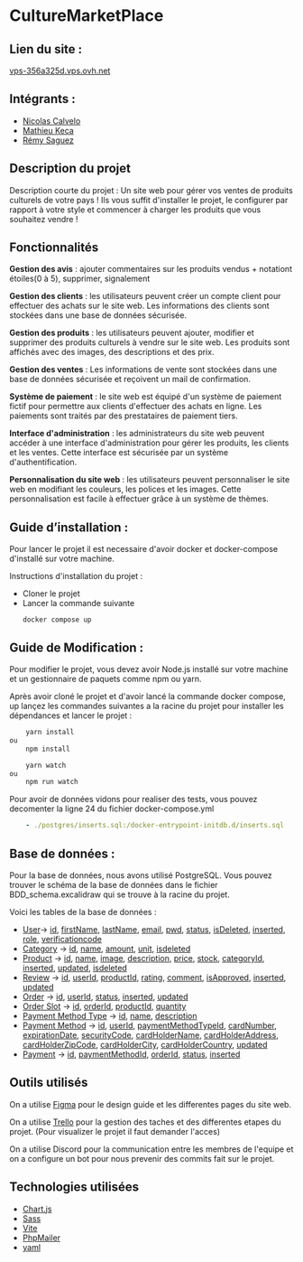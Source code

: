 # CultureMarketPlace
## Lien du site :
[vps-356a325d.vps.ovh.net](http://vps-356a325d.vps.ovh.net/)

## Intégrants : 
- [Nicolas Calvelo](https://github.com/NicoCalvelo)
- [Mathieu Keca](https://github.com/matk92)
- [Rémy Saguez](https://github.com/RemySaguez)

## Description du projet

Description courte du projet : Un site web pour gérer vos ventes de produits culturels de votre pays ! Ils vous suffit d'installer le projet, le configurer par rapport à votre style et commencer à charger les produits que vous souhaitez vendre !

## Fonctionnalités

**Gestion des avis** : ajouter commentaires sur les produits vendus + notationt étoiles(0 à 5), supprimer, signalement


**Gestion des clients** : les utilisateurs peuvent créer un compte client pour effectuer des achats sur le site web. Les informations des clients sont stockées dans une base de données sécurisée.

**Gestion des produits** : les utilisateurs peuvent ajouter, modifier et supprimer des produits culturels à vendre sur le site web. Les produits sont affichés avec des images, des descriptions et des prix.

**Gestion des ventes** :  Les informations de vente sont stockées dans une base de données sécurisée et reçoivent un mail de confirmation.

**Système de paiement** : le site web est équipé d'un système de paiement fictif pour permettre aux clients d'effectuer des achats en ligne. Les paiements sont traités par des prestataires de paiement tiers.

**Interface d'administration** : les administrateurs du site web peuvent accéder à une interface d'administration pour gérer les produits, les clients et les ventes. Cette interface est sécurisée par un système d'authentification.

**Personnalisation du site web** : les utilisateurs peuvent personnaliser le site web en modifiant les couleurs, les polices et les images. Cette personnalisation est facile à effectuer grâce à un système de thèmes.

## Guide d’installation :

Pour lancer le projet il est necessaire d'avoir docker et docker-compose d'installé sur votre machine.

Instructions d'installation du projet :

- Cloner le projet 
- Lancer la commande suivante 
  ```
  docker compose up
  ```

## Guide de Modification :

Pour modifier le projet, vous devez avoir Node.js installé sur votre machine et un gestionnaire de paquets comme npm ou yarn.

Après avoir cloné le projet et d'avoir lancé la commande docker compose, up lançez les commandes suivantes a la racine du projet pour installer les dépendances et lancer le projet :

```bash
    yarn install
ou
    npm install
```

```bash
    yarn watch
ou
    npm run watch
```


Pour avoir de données vidons pour realiser des tests, vous pouvez decomenter la ligne 24 du fichier docker-compose.yml
```yml
    - ./postgres/inserts.sql:/docker-entrypoint-initdb.d/inserts.sql
```


## Base de données :

Pour la base de données, nous avons utilisé PostgreSQL. Vous pouvez trouver le schéma de la base de données dans le fichier BDD_schema.excalidraw qui se trouve à la racine du projet.

Voici les tables de la base de données :

- [User](#User)-> [id](#id), [firstName](#firstName), [lastName](#lastName), [email](#email), [pwd](#pwd), [status](#status), [isDeleted](#isDeleted), [inserted](#inserted), [role](#role), [verificationcode](#verificationcode)
- [Category](#Category) -> [id](#id), [name](#name), [amount](#amount), [unit](#unit), [isdeleted](#isdeleted)
- [Product](#Product) -> [id](#id), [name](#name), [image](#image), [description](#description), [price](#price), [stock](#stock), [categoryId](#categoryId), [inserted](#inserted), [updated](#updated), [isdeleted](#isdeleted)
- [Review](#Review) -> [id](#id), [userId](#userId), [productId](#productId), [rating](#rating), [comment](#comment), [isApproved](#isApproved), [inserted](#inserted), [updated](#updated)
- [Order](#Order) -> [id](#id), [userId](#userId), [status](#status), [inserted](#inserted), [updated](#updated)
- [Order Slot](#Order_Slot) -> [id](#id), [orderId](#orderId), [productId](#productId), [quantity](#quantity)
- [Payment Method Type](#Payment_Method_Type) -> [id](#id), [name](#name), [description](#description)
- [Payment Method](#Payment_Method) -> [id](#id), [userId](#userId), [paymentMethodTypeId](#paymentMethodTypeId), [cardNumber](#cardNumber), [expirationDate](#expirationDate), [securityCode](#securityCode), [cardHolderName](#cardHolderName), [cardHolderAddress](#cardHolderAddress), [cardHolderZipCode](#cardHolderZipCode), [cardHolderCity](#cardHolderCity), [cardHolderCountry](#cardHolderCountry), [updated](#updated)
- [Payment](#Payment) -> [id](#id), [paymentMethodId](#paymentMethodId), [orderId](#orderId), [status](#status), [inserted](#inserted)

## Outils utilisés

On a utilise [Figma](https://www.figma.com/file/iBrfxsfLp4shl8cxopUqxX/Cultural-Market-Place?type=design&node-id=0%3A1&mode=design&t=wgcVl0hETZCVDtAX-1) pour le design guide et les differentes pages du site web.

On a utilise [Trello](https://trello.com/b/SBasrghg) pour la gestion des taches et des differentes etapes du projet. (Pour visualizer le projet il faut demander l'acces)

On a utilise Discord pour la communication entre les membres de l'equipe et on a configure un bot pour nous prevenir des commits fait sur le projet.


## Technologies utilisées

- [Chart.js](https://www.chartjs.org/)
- [Sass](https://sass-lang.com/)
- [Vite](https://vitejs.dev/)
- [PhpMailer](https://packagist.org/packages/phpmailer/phpmailer)
- [yaml](https://pecl.php.net/package/yaml)
